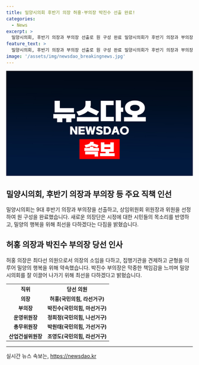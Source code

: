 ```yaml
---
title: 밀양시의회 후반기 의장 허홍·부의장 박진수 선출 완료!
categories:
  - News
excerpt: >
  밀양시의회, 후반기 의장과 부의장 선출로 원 구성 완료 밀양시의회가 후반기 의장과 부의장 등 상임위원회 위원장을 선출해 원 구성을 완료했다. 허홍 의장과 박진수 부의장을 비롯해 다양한 직책에 선출되었으며, 허 의장은 최다선 의원으로서 의장의 소임을 다하고 시민들의 목소리를 받아 시정에 반영하는 등 밀양의 발전에 약속한다고 말했다. 박 부의장도 책임감을 느끼며 최선을 다할 것이라고 밝혔다. 올바른 정책 수립과 시민들의 행복을 위한 역할을 약속하며 시의회는 새로운 단장으로의 출발을 약속하고 있다.
feature_text: >
  밀양시의회, 후반기 의장과 부의장 선출로 원 구성 완료 밀양시의회가 후반기 의장과 부의장 등 상임위원회 위원장을 선출해 원 구성을 완료했다. 허홍 의장과 박진수 부의장을 비롯해 다양한 직책에 선출되었으며, 허 의장은 최다선 의원으로서 의장의 소임을 다하고 시민들의 목소리를 받아 시정에 반영하는 등 밀양의 발전에 약속한다고 말했다. 박 부의장도 책임감을 느끼며 최선을 다할 것이라고 밝혔다. 올바른 정책 수립과 시민들의 행복을 위한 역할을 약속하며 시의회는 새로운 단장으로의 출발을 약속하고 있다.
image: '/assets/img/newsdao_breakingnews.jpg'
---
```


<p><img src="/assets/img/newsdao_breakingnews.jpg" alt="ranknews 속보" /></p>

<h2 data-ke-size="size26">밀양시의회, 후반기 의장과 부의장 등 주요 직책 인선</h2>

<p data-ke-size="size16">밀양시의회는 9대 후반기 의장과 부의장을 선출하고, 상임위원회 위원장과 위원을 선정하여 원 구성을 완료했습니다. 새로운 의장단은 시정에 대한 시민들의 목소리를 반영하고, 밀양의 행복을 위해 최선을 다하겠다는 다짐을 밝혔습니다.</p>

<h2 data-ke-size="size22">허홍 의장과 박진수 부의장 당선 인사</h2>

<p data-ke-size="size16">허홍 의장은 최다선 의원으로서 의장의 소임을 다하고, 집행기관을 견제하고 균형을 이루어 밀양의 행복을 위해 약속했습니다. 박진수 부의장은 막중한 책임감을 느끼며 밀양시의회를 잘 이끌어 나가기 위해 최선을 다하겠다고 밝혔습니다.</p>

<table>
  <tr>
    <th>직위</th>
    <th>당선 의원</th>
  </tr>
  <tr>
    <td style="text-align: center; height: 17px;"><b>의장</b></td>
    <td style="text-align: center; height: 17px;"><b>허홍(국민의힘, 라선거구)</b></td>
  </tr>
  <tr>
    <td style="text-align: center; height: 17px;"><b>부의장</b></td>
    <td style="text-align: center; height: 17px;"><b>박진수(국민의힘, 마선거구)</b></td>
  </tr>
  <tr>
    <td style="text-align: center; height: 17px;"><b>운영위원장</b></td>
    <td style="text-align: center; height: 17px;"><b>정희정(국민의힘, 나선거구)</b></td>
  </tr>
  <tr>
    <td style="text-align: center; height: 17px;"><b>총무위원장</b></td>
    <td style="text-align: center; height: 17px;"><b>박원태(국민의힘, 가선거구)</b></td>
  </tr>
  <tr>
    <td style="text-align: center; height: 17px;"><b>산업건설위원장</b></td>
    <td style="text-align: center; height: 17px;"><b>조영도(국민의힘, 라선거구)</b></td>
  </tr>
</table>

<hr data-ke-size="size16">
실시간 뉴스 속보는, <a href="https://newsdao.kr" rel="dofollow">https://newsdao.kr</a>


